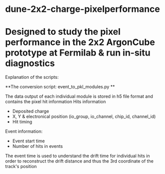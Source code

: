 # dune-2x2-charge-pixelperformance
# Designed to study the pixel performance in the 2x2 ArgonCube prototype at Fermilab & run in-situ diagnostics

Explanation of the scripts:

**The conversion script: event_to_pkl_modules.py 
**

The data output of each individual module is stored in h5 file format and contains the pixel hit information
  Hits information
  
  - Deposited charge
  - X, Y & electronical position (io_group, io_channel, chip_id, channel_id)
  - Hit timing
    
  Event information:
  - Event start time
  - Number of hits in events

  The event time is used to understand the drift time for individual hits in order to reconstruct the drift distance and thus the 3rd coordinate of the track's position
